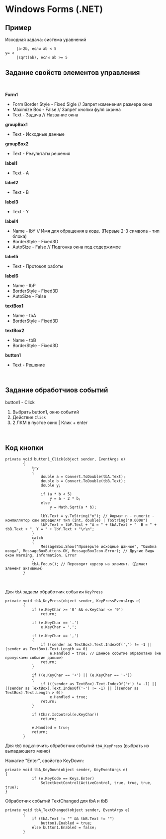 # Windows Forms (.NET)

## Пример
Исходная задача: система уравнений
```
     |a-2b, если ab < 5
y= <
     |sqrt(ab), если ab >= 5
```

## Задание свойств элементов управления
<br>

**Form1**
- Form Border Style - Fixed Sigle // Запрет изменения размера окна
- Maximize Box - False // Запрет кнопки фулл скрина
- Text - Задача // Название окна

**groupBox1**
- Text - Исходные данные

**groupBox2**
- Text - Результаты решения

**label1**
- Text - A

**label2**
- Text - B

**label3**
- Text - Y

**label4**
- Name - lbY // Имя для обращения в коде. (Первые 2-3 символа - тип блока)
- BorderStyle - Fixed3D
- AutoSize - False // Подгонка окна под содержимое

**label5**
- Text - Протокол работы

**label6**
- Name - lbP
- BorderStyle - Fixed3D
- AutoSize - False

**textBox1**
- Name - tbA
- BorderStyle - Fixed3D

**textBox2**
- Name - tbB
- BorderStyle - Fixed3D

**button1**
- Text - Решение

<br>

## Задание обработчиов событий

button1 - Click

1) Выбрать button1, окно событий
2) Действие `Click`
3) 2 ЛКМ в пустое окно | Клик + enter

<br>

## Код кнопки

```
private void button1_Click(object sender, EventArgs e)
        {
            try
            {
                double a = Convert.ToDouble(tbA.Text);
                double b = Convert.ToDouble(tbB.Text);
                double y;

                if (a * b < 5)
                    y = a - 2 * b;
                else
                    y = Math.Sqrt(a * b);

                lbY.Text = y.ToString("n"); // Формат n - numeric - компиллятор сам определят тип (int, double) | ToString("0.000n")
                lbP.Text = lbP.Text + "A = " + tbA.Text + "  B = " + tbB.Text + "  Y = " + lbY.Text + "\r\n";
            }
            catch
            {
                MessageBox.Show("Проверьте исходные данные", "Ошибка ввода", MessageBoxButtons.OK, MessageBoxIcon.Error); // Другие Виды окон Warning, Information, Error
            }
            tbA.Focus(); // Переводит курсор на элемент. (Делает элемент активным)
        }
```
<br>

Для `tbA` задаем обработчик события `KeyPress`

```
private void tbA_KeyPress(object sender, KeyPressEventArgs e)
        {
            if (e.KeyChar >= '0' && e.KeyChar <= '9')
                return;

            if (e.KeyChar == '.')
                e.KeyChar = ',';

            if (e.KeyChar == ',')
            {
                if ((sender as TextBox).Text.IndexOf(',') != -1 || (sender as TextBox).Text.Length == 0)
                    e.Handled = true; // Данное событие обработано (не пропускаем событие дальше)
                return;
            }

            if ((e.KeyChar == '+') || (e.KeyChar == '-'))
            {
                if (((sender as TextBox).Text.IndexOf('+') != -1) || ((sender as TextBox).Text.IndexOf('-') != -1) || ((sender as TextBox).Text.Length > 0))
                    e.Handled = true;
                return;
            }

            if (Char.IsControl(e.KeyChar))
                return;

            e.Handled = true;
            return;
        }
```

Для `tbB` подключить обработчик событий `tbA_KeyPress` (выбрать из выпадающего меню)

Нажатие "Enter", свойство KeyDown:
```
private void tbA_KeyDown(object sender, KeyEventArgs e)
{
            if (e.KeyCode == Keys.Enter)
                SelectNextControl(ActiveControl, true, true, true, true);
}
```

Обработчик событий TextChanged для tbA и tbB
```
private void tbA_TextChanged(object sender, EventArgs e)
        {
            if (tbA.Text != "" && tbB.Text != "")
                button1.Enabled = true;
            else button1.Enabled = false;
        }
```
